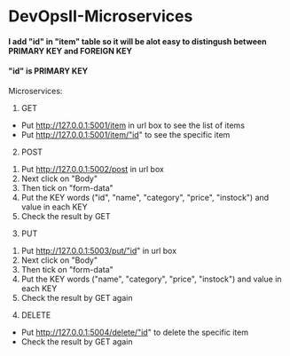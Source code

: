 # DevOpsII-Microservices
<h4> I add "id" in "item" table so it will be alot easy to distingush between PRIMARY KEY and FOREIGN KEY </h4>
<h4> "id" is PRIMARY KEY </h4>

Microservices:
1. GET
- Put http://127.0.0.1:5001/item in url box to see the list of items
- Put http://127.0.0.1:5001/item/"id" to see the specific item

2. POST
1) Put http://127.0.0.1:5002/post in url box 
2) Next click on "Body"
3) Then tick on "form-data"
4) Put the KEY words ("id", "name", "category", "price", "instock") and value in each KEY
5) Check the result by GET

3. PUT
1) Put http://127.0.0.1:5003/put/"id" in url box 
2) Next click on "Body"
3) Then tick on "form-data"
4) Put the KEY words ("name", "category", "price", "instock") and value in each KEY
5) Check the result by GET again

4. DELETE
- Put http://127.0.0.1:5004/delete/"id" to delete the specific item
- Check the result by GET again
